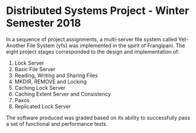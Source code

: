 # Distributed Systems Project - Winter Semester 2018
In a sequence of project assignments, a multi-server file system called Yet-Another File System (yfs) was implemented in the spirit of Frangipani. The eight project stages corresponded to the design and implementation of:
1. Lock Server
2. Basic File Server
3. Reading, Writing and Sharing Files
4. MKDIR, REMOVE and Locking
5. Caching Lock Server
6. Caching Extent Server and Consistency
7. Paxos
8. Replicated Lock Server

The software produced was graded based on its ability to successfully pass a set of functional and performance tests.
